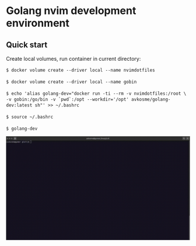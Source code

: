 # Golang nvim development environment

## Quick start

Create local volumes, run container in current directory:

```
$ docker volume create --driver local --name nvimdotfiles

$ docker volume create --driver local --name gobin

$ echo 'alias golang-dev="docker run -ti --rm -v nvimdotfiles:/root \
-v gobin:/go/bin -v `pwd`:/opt --workdir='/opt' avkosme/golang-dev:latest sh"' >> ~/.bashrc

$ source ~/.bashrc

$ golang-dev
```

![](img/demo.gif)
